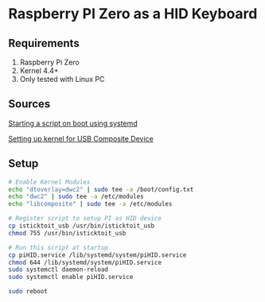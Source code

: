 # Raspberry PI Zero as a HID Keyboard

## Requirements

1. Raspberry Pi Zero
2. Kernel 4.4+
3. Only tested with Linux PC

## Sources

[Starting a script on boot using systemd](http://www.raspberrypi-spy.co.uk/2015/10/how-to-autorun-a-python-script-on-boot-using-systemd/)

[Setting up kernel for USB Composite Device](http://isticktoit.net/?p=1383)

## Setup

```bash
# Enable Kernel Modules
echo "dtoverlay=dwc2" | sudo tee -a /boot/config.txt
echo "dwc2" | sudo tee -a /etc/modules
echo "libcomposite" | sudo tee -a /etc/modules

# Register script to setup PI as HID device
cp isticktoit_usb /usr/bin/isticktoit_usb
chmod 755 /usr/bin/isticktoit_usb

# Run this script at startup
cp piHID.service /lib/systemd/system/piHID.service
chmod 644 /lib/systemd/system/piHID.service
sudo systemctl daemon-reload
sudo systemctl enable piHID.service

sudo reboot
```
